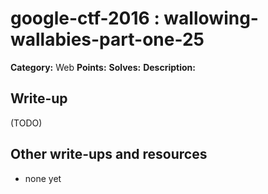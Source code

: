 # google-ctf-2016 : wallowing-wallabies-part-one-25

**Category:** Web
**Points:** 
**Solves:** 
**Description:**



## Write-up

(TODO)

## Other write-ups and resources

* none yet
